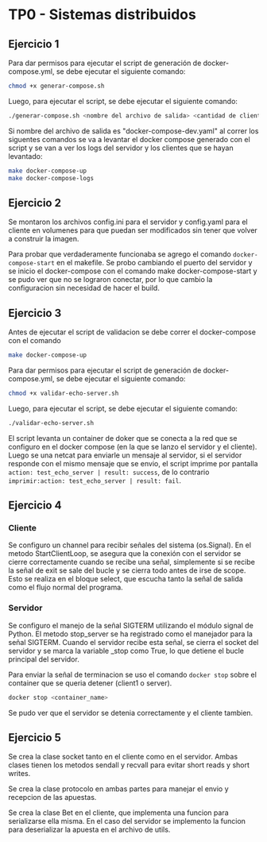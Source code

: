 # TP0 - Sistemas distribuidos

## Ejercicio 1

Para dar permisos para ejecutar el script de generación de docker-compose.yml, se debe ejecutar el siguiente comando:

```bash
chmod +x generar-compose.sh
```

Luego, para ejecutar el script, se debe ejecutar el siguiente comando:

```bash
./generar-compose.sh <nombre del archivo de salida> <cantidad de clientes>
```

Si nombre del archivo de salida es "docker-compose-dev.yaml" al correr los siguentes comandos se va a levantar el docker compose generado con el script y se van a ver los logs del servidor y los clientes que se hayan levantado:

```bash
make docker-compose-up
make docker-compose-logs
```

## Ejercicio 2

Se montaron los archivos config.ini para el servidor y config.yaml para el cliente en volumenes para que puedan ser modificados sin tener que volver a construir la imagen.

Para probar que verdaderamente funcionaba se agrego el comando `docker-compose-start` en el makefile. Se probo cambiando el puerto del servidor y se inicio el docker-compose con el comando make docker-compose-start y se pudo ver que no se lograron conectar, por lo que cambio la configuracion sin necesidad de hacer el build.

## Ejercicio 3

Antes de ejecutar el script de validacion se debe correr el docker-compose con el comando 

```bash
make docker-compose-up
```

Para dar permisos para ejecutar el script de generación de docker-compose.yml, se debe ejecutar el siguiente comando:

```bash
chmod +x validar-echo-server.sh
```

Luego, para ejecutar el script, se debe ejecutar el siguiente comando:

```bash
./validar-echo-server.sh
```

El script levanta un container de doker que se conecta a la red que se configuro en el docker compose (en la que se lanzo el servidor y el cliente). Luego se una netcat para enviarle un mensaje al servidor, si el servidor responde con el mismo mensaje que se envio, el script imprime por pantalla `action: test_echo_server | result: success`, de lo contrario `imprimir:action: test_echo_server | result: fail`.

## Ejercicio 4

### Cliente

Se configuro un channel para recibir señales del sistema (os.Signal). En el metodo StartClientLoop, se asegura que la conexión con el servidor se cierre correctamente cuando se recibe una señal, simplemente si se recibe la señal de exit se sale del bucle y se cierra todo antes de irse de scope. Esto se realiza en el bloque select, que escucha tanto la señal de salida como el flujo normal del programa.

### Servidor

Se configuro el manejo de la señal SIGTERM utilizando el módulo signal de Python. El metodo stop_server se ha registrado como el manejador para la señal SIGTERM. Cuando el servidor recibe esta señal, se cierra el socket del servidor y se marca la variable _stop como True, lo que detiene el bucle principal del servidor.


Para enviar la señal de terminacion se uso el comando `docker stop` sobre el container que se queria detener (client1 o server). 
```bash
docker stop <container_name>
```
Se pudo ver que el servidor se detenia correctamente y el cliente tambien.

## Ejercicio 5

Se crea la clase socket tanto en el cliente como en el servidor. Ambas clases tienen los metodos sendall y recvall para evitar short reads y short writes.

Se crea la clase protocolo en ambas partes para manejar el envio y recepcion de las apuestas.

Se crea la clase Bet en el cliente, que implementa una funcion para serializarse ella misma. En el caso del servidor se implemento la funcion para deserializar la apuesta en el archivo de utils.

